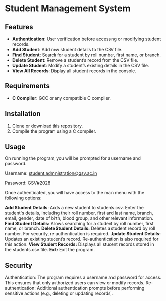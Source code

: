 # Student Management System

## Features

- **Authentication**: User verification before accessing or modifying student records.
- **Add Student**: Add new student details to the CSV file.
- **Find Student**: Search for a student by roll number, first name, or branch.
- **Delete Student**: Remove a student’s record from the CSV file.
- **Update Student**: Modify a student’s existing details in the CSV file.
- **View All Records**: Display all student records in the console.

## Requirements

- **C Compiler**: GCC or any compatible C compiler.

## Installation

1. Clone or download this repository.
2. Compile the program using a C compiler.

## Usage
On running the program, you will be prompted for a username and password.

Username: student.administration@gsv.ac.in

Password: GSV#2028

Once authenticated, you will have access to the main menu with the following options:

**Add Student Details**: Adds a new student to students.csv. Enter the student's details, including their roll number, first and last name, branch, email, gender, date of birth, blood group, and other relevant information.
**Find Student Details:** Allows searching for a student by roll number, first name, or branch.
**Delete Student Details:** Deletes a student record by roll number. For security, re-authentication is required.
**Update Student Details:** Updates an existing student’s record. Re-authentication is also required for this action.
**View Student Records:** Displays all student records stored in the students.csv file.
**Exit:** Exit the program.

## Security
Authentication: The program requires a username and password for access. This ensures that only authorized users can view or modify records.
Re-authentication: Additional authentication prompts before performing sensitive actions (e.g., deleting or updating records).
